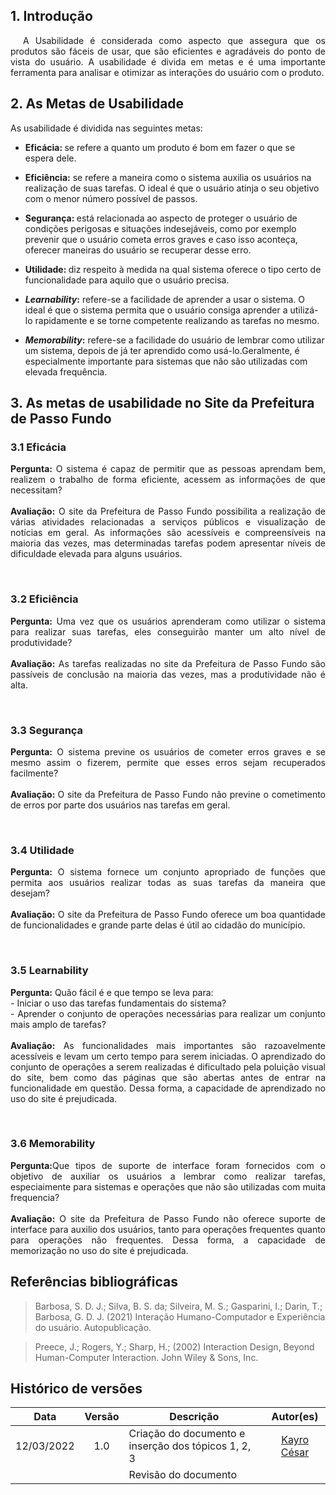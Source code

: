 ## 1. Introdução


<p style="text-indent: 20px; text-align: justify">
A Usabilidade é considerada como aspecto que assegura que os produtos são fáceis de usar, que são eficientes e agradáveis do ponto de vista do usuário. A usabilidade é divida em metas e é uma importante ferramenta para analisar e otimizar as interações do usuário com o produto.

</p>

## 2. As Metas de Usabilidade 

 <p style="text-align: justify">
    As usabilidade é dividida nas seguintes metas:
 </p>

 - <b>Eficácia: </b> se refere a quanto um produto é bom em fazer o que se espera dele.

- <b>Eficiência:</b> se refere a maneira como o sistema auxilia os usuários na realização de suas tarefas. O ideal é que o usuário atinja o seu objetivo com o menor número possível de passos.


- <b>Segurança: </b>  está relacionada ao aspecto de proteger o usuário de condições perigosas e situações indesejáveis, como por exemplo prevenir que o usuário cometa erros graves e  caso isso aconteça, oferecer maneiras do usuário se recuperar desse erro.

- <b> Utilidade: </b> diz respeito à medida na qual sistema oferece o tipo certo de funcionalidade para aquilo que o usuário precisa.

- <b><i>Learnability</i>:</b> refere-se a facilidade de aprender a usar o sistema. O ideal é que o sistema permita que o usuário consiga aprender a utilizá-lo rapidamente e se torne competente realizando as tarefas no mesmo.

- <b><i>Memorability</i>:</b> refere-se a facilidade do usuário de lembrar como utilizar um sistema, depois de já ter aprendido como usá-lo.Geralmente, é especialmente importante para sistemas que não são utilizadas com elevada frequência.


</p>

## 3. As metas de usabilidade no Site da Prefeitura de Passo Fundo



### 3.1 Eficácia

<p style="text-align: justify">
    <b>Pergunta:</b> O  sistema é capaz de permitir que as pessoas aprendam bem, realizem o trabalho de forma eficiente, acessem as informações de que necessitam?
    <br>
    <br>
    <b>Avaliação:</b> O site da Prefeitura de Passo Fundo possibilita a realização de várias atividades relacionadas a serviços públicos e visualização de notícias em geral. As informações são acessíveis e compreensíveis na maioria das vezes, mas determinadas tarefas podem apresentar níveis de dificuldade elevada para alguns usuários.
</p>
<br>

### 3.2 Eficiência

<p style="text-align: justify">
    <b>Pergunta:</b> Uma vez que os usuários  aprenderam como utilizar o sistema para realizar suas tarefas, eles conseguirão manter um alto nível de produtividade?
    <br>
    <br>
    <b>Avaliação:</b> As tarefas realizadas no site da Prefeitura de Passo Fundo são passíveis de conclusão na maioria das vezes, mas a produtividade não é alta.
</p>
<br>

### 3.3 Segurança

<p style="text-align: justify">
    <b>Pergunta:</b> O sistema previne os usuários de cometer erros graves e se mesmo assim o fizerem, permite que esses erros sejam recuperados facilmente?
    <br>
    <br>
    <b>Avaliação: </b> O site da Prefeitura de Passo Fundo não previne o cometimento de erros por parte dos usuários nas tarefas em geral.
</p>
<br>

### 3.4 Utilidade

 <p style="text-align: justify">
    <b>Pergunta:</b> O sistema fornece um conjunto apropriado de funções que permita aos
    usuários realizar todas as suas tarefas da maneira que desejam?
     <br>
    <br>
    <b>Avaliação:</b> O site da Prefeitura de Passo Fundo oferece um boa quantidade de funcionalidades e grande parte delas é útil ao cidadão do município.
</p>
<br>

### 3.5 Learnability

<p style="text-align: justify">
    <b>Pergunta:</b> Quão fácil é e que tempo se leva para:
    <br>
     - Iniciar o uso das tarefas fundamentais do sistema?
    <br>
     - Aprender o conjunto de operações necessárias para realizar um conjunto mais amplo de tarefas?
    <br>
    <br>
    <b>Avaliação:</b> As funcionalidades mais importantes são razoavelmente acessíveis e levam um certo tempo para serem iniciadas. O aprendizado do conjunto de operações a serem realizadas é dificultado pela poluição visual do site, bem como das páginas que são abertas antes de entrar na funcionalidade em questão. Dessa forma, a capacidade de aprendizado no uso do site é prejudicada.
</p>

<br>

### 3.6 Memorability

 <p style="text-align: justify">
    <b>Pergunta:</b>Que tipos de suporte de interface foram fornecidos com o objetivo de auxiliar os usuários a lembrar como realizar tarefas, especiaimente para sistemas e operações que não são utilizadas com muita frequencia?
    <br>
    <br>
    <b>Avaliação:</b> O site da Prefeitura de Passo Fundo não oferece suporte de interface para auxilio dos usuários, tanto para operações frequentes quanto para operações não frequentes. Dessa forma, a capacidade de memorização no uso do site é prejudicada.

 </p>
  

## Referências bibliográficas

> Barbosa, S. D. J.; Silva, B. S. da; Silveira, M. S.; Gasparini, I.; Darin, T.; Barbosa, G. D. J. (2021) Interação Humano-Computador e Experiência do usuário. Autopublicação.

> Preece, J.; Rogers, Y.; Sharp, H.; (2002) Interaction Design, Beyond Human-Computer Interaction. John Wiley & Sons, Inc.

## Histórico de versões

 | **Data**   | **Versão** | **Descrição**                            |                **Autor(es)**                 |
 | ---------- | :--------: | ---------------------------------------- | :------------------------------------------: |
 |12/03/2022  |    1.0     |  Criação do documento e inserção dos tópicos   1, 2, 3  |        [Kayro César](https://github.com/kayrocesar)         |
 |  |         |    Revisão do documento   |        [](https://github.com/)         |

